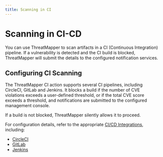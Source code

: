 ```yaml
---
title: Scanning in CI
---
```


# Scanning in CI-CD

You can use ThreatMapper to scan artifacts in a CI (Continuous Integration) pipeline.  If a vulnerability is detected and the CI build is blocked, ThreatMapper will submit the details to the configured notification services.

## Configuring CI Scanning

The ThreatMapper CI action supports several CI pipelines, including CircleCI, GitLab and Jenkins.  It blocks a build if the number of CVE violations exceeds a user-defined threshold, or if the total CVE score exceeds a threshold, and notifications are submitted to the configured management console.

If a build is not blocked, ThreatMapper silently allows it to proceed.

For configuration details, refer to the appropriate [CI/CD Integrations](https://github.com/deepfence/ThreatMapper/tree/master/ci-cd-integrations), including:

 * [CircleCI](../tree/master/ci-cd-integrations/circleci)
 * [GitLab](../tree/master/ci-cd-integrations/gitlab)
 * [Jenkins](../tree/master/ci-cd-integrations/jenkins)
